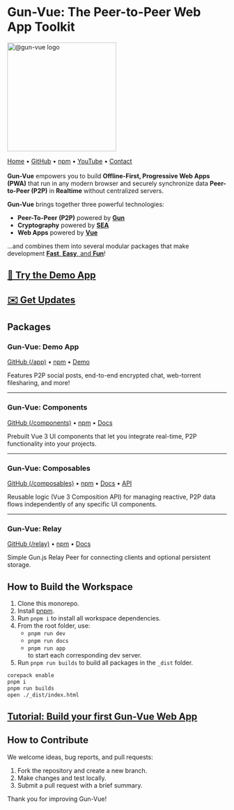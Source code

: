 # Gun-Vue: The Peer-to-Peer Web App Toolkit

<a href="https://gun-vue.js.org">
  <img src="https://gun-vue.js.org/media/gun-vue-logo.svg" alt="@gun-vue logo" width="250" />
</a>

[Home](https://gun-vue.js.org) •
[GitHub](https://github.com/DeFUCC/gun-vue/) •
[npm](https://npmjs.com/org/gun-vue) •
[YouTube](https://www.youtube.com/playlist?list=PLncuCCb2zjt6wmlSNLiK1lZl150qX-rAw) •
[Contact](https://forms.gle/4oBqAE7xNDaCvFSY8)
<br><br>
**Gun-Vue** empowers you to build **Offline-First, Progressive Web Apps (PWA)** that run in any modern browser and securely synchronize data **Peer-to-Peer (P2P)** in **Realtime** without centralized servers.

**Gun-Vue** brings together three powerful technologies:

- **Peer-To-Peer (P2P)** powered by [**Gun**](https://gun.eco)
- **Cryptography** powered by [**SEA**](https://gun.eco/docs/SEA)
- **Web Apps** powered by [**Vue**](https://vuejs.org)

...and combines them into several modular packages that make development [**Fast**, **Easy**, and **Fun**](https://gun-vue.js.org/basics/what-is.html)!

## [**📱 Try the Demo App**](https://gun-vue.js.org/app)

## [**✉️ Get Updates**](https://forms.gle/4oBqAE7xNDaCvFSY8)

## Packages

### Gun-Vue: Demo App

[GitHub (/app)](https://github.com/DeFUCC/gun-vue/tree/master/app) •
[npm](https://www.npmjs.com/package/@gun-vue/app) •
[Demo](https://gun-vue.js.org/app)  

Features P2P social posts, end-to-end encrypted chat, web-torrent filesharing, and more!

---

### Gun-Vue: Components
[GitHub (/components)](https://github.com/DeFUCC/gun-vue/tree/master/components) •
[npm](https://www.npmjs.com/package/@gun-vue/components) •
[Docs](https://gun-vue.js.org/packages/components.html)  

Prebuilt Vue 3 UI components that let you integrate real-time, P2P functionality into your projects.

---

### Gun-Vue: Composables
[GitHub (/composables)](https://github.com/DeFUCC/gun-vue/tree/master/composables) •
[npm](https://www.npmjs.com/package/@gun-vue/composables) •
[Docs](https://gun-vue.js.org/packages/composables.html) •
[API](https://gun-vue.js.org/reference/typedoc/modules.html)

Reusable logic (Vue 3 Composition API) for managing reactive, P2P data flows independently of any specific UI components.

---

### Gun-Vue: Relay
[GitHub (/relay)](https://github.com/DeFUCC/gun-vue/tree/master/relay) •
[npm](https://www.npmjs.com/package/@gun-vue/relay) •
[Docs](https://gun-vue.js.org/packages/relay.html)  

Simple Gun.js Relay Peer for connecting clients and optional persistent storage.

## How to Build the Workspace

1. Clone this monorepo.
2. Install [pnpm](https://pnpm.io/installation).
3. Run `pnpm i` to install all workspace dependencies.
4. From the root folder, use:
   - `pnpm run dev`
   - `pnpm run docs`
   - `pnpm run app`  
     to start each corresponding dev server.
5. Run `pnpm run builds` to build all packages in the `_dist` folder.

```bash
corepack enable
pnpm i
pnpm run builds
open ./_dist/index.html
```

## [Tutorial: Build your first Gun-Vue Web App](https://gun-vue.js.org/tutorials/getting-started.html)

## How to Contribute

We welcome ideas, bug reports, and pull requests:

1. Fork the repository and create a new branch.
2. Make changes and test locally.
3. Submit a pull request with a brief summary.

Thank you for improving Gun-Vue!
